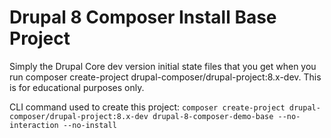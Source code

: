 # Drupal 8 Composer Install Base Project
Simply the Drupal Core dev version initial state files that you get when you run composer create-project drupal-composer/drupal-project:8.x-dev. This is for educational purposes only.

CLI command used to create this project:
`composer create-project drupal-composer/drupal-project:8.x-dev drupal-8-composer-demo-base --no-interaction --no-install`
